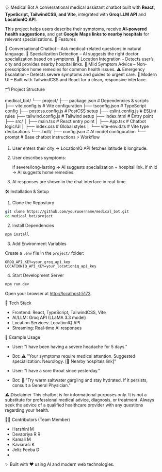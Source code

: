 🩺 Medical Bot
A conversational medical assistant chatbot built with **React, TypeScript, TailwindCSS, and Vite**, integrated with **Groq LLM API** and **LocationIQ API**.

This project helps users describe their symptoms, receive **AI-powered health suggestions**, and get **Google Maps links to nearby hospitals** for relevant specializations.
 🚀 Features

 🤖 Conversational Chatbot – Ask medical-related questions in natural language.
 🏥 Specialization Detection – AI suggests the right doctor specialization based on symptoms.
 📍 Location Integration – Detects user’s city and provides nearby hospital links.
 🏡 Mild Symptom Advice – Non-prescription home remedies for common health issues.
 ⚠️ Emergency Escalation – Detects severe symptoms and guides to urgent care.
 🎨 Modern UI – Built with TailwindCSS and React for a clean, responsive interface.

 🗂️ Project Structure


medical_bot/
└── project/
    ├── package.json          # Dependencies & scripts
    ├── vite.config.ts        # Vite configuration
    ├── tsconfig.json         # TypeScript config
    ├── postcss.config.js     # PostCSS setup
    ├── eslint.config.js      # ESLint rules
    ├── tailwind.config.js    # Tailwind setup
    ├── index.html            # Entry point
    ├── src/
    │   ├── main.tsx          # React entry point
    │   ├── App.tsx           # Chatbot logic/UI
    │   ├── index.css         # Global styles
    │   └── vite-env.d.ts     # Vite type declarations
    └── .bolt/
        ├── config.json       # AI model configuration
        └── prompt            # Base chatbot instructions
 ⚡ Workflow

1. User enters their city → LocationIQ API fetches latitude & longitude.
2. User describes symptoms:

    If severe/long-lasting → AI suggests specialization + hospital link.
    If mild → AI suggests home remedies.
3. AI responses are shown in the chat interface in real-time.

 🛠️ Installation & Setup

 1. Clone the Repository

```bash
git clone https://github.com/yourusername/medical_bot.git
cd medical_bot/project
```

 2. Install Dependencies

```bash
npm install
```

 3. Add Environment Variables

Create a `.env` file in the `project/` folder:

```
GROQ_API_KEY=your_groq_api_key
LOCATIONIQ_API_KEY=your_locationiq_api_key
```

 4. Start Development Server

```bash
npm run dev
```

Open your browser at [http://localhost:5173](http://localhost:5173).

 📡 Tech Stack
* Frontend: React, TypeScript, TailwindCSS, Vite
* AI/LLM: Groq API (LLaMA 3.3 model)
* Location Services: LocationIQ API
* Streaming: Real-time AI responses

 📌 Example Usage

* User: "I have been having a severe headache for 5 days."

* Bot: ⚠️ "Your symptoms require medical attention. Suggested specialization: Neurology. [🔎 Nearby hospitals link]"

* User: "I have a sore throat since yesterday."

* Bot: 🏡 "Try warm saltwater gargling and stay hydrated. If it persists, consult a General Physician."

⚠️ Disclaimer
This chatbot is for informational purposes only.
It is not a substitute for professional medical advice, diagnosis, or treatment.
Always seek the advice of a qualified healthcare provider with any questions regarding your health.

👩‍💻 Contributors
(Team Member)
* Harshini M 
* Devapriya R R
* Kamali M
* Kaviarasi K
* Jeliz Feeba D
* 
✨ Built with ❤️ using AI and modern web technologies.
